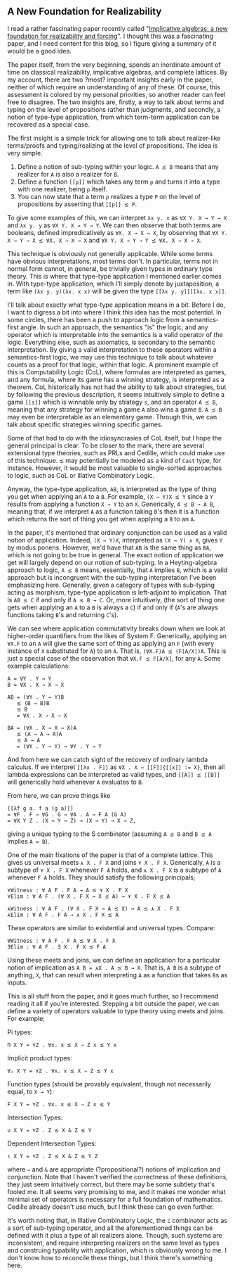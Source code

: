 ## A New Foundation for Realizability

I read a rather fascinating paper recently called "[Implicative algebras: a new foundation for realizability and forcing](https://arxiv.org/abs/1802.00528)". I thought this was a fascinating paper, and I need content for this blog, so I figure giving a summary of it would be a good idea.

The paper itself, from the very beginning, spends an inordinate amount of time on classical realizability, implicative algebras, and complete lattices. By my account, there are two ?most? important insights early in the paper, neither of which require an understanding of any of these. Of course, this assessment is colored by my personal priorities, so another reader can feel free to disagree. The two insights are, firstly, a way to talk about terms and typing on the level of propositions rather than judgments, and secondly, a notion of type-type application, from which term-term application can be recovered as a special case.

The first insight is a simple trick for allowing one to talk about realizer-like terms/proofs and typing/realizing at the level of propositions. The idea is very simple.

1. Define a notion of sub-typing within your logic. `A ⪯ B` means that any realizer for `A` is also a realizer for `B`.
2. Define a function `[[p]]` which takes any term `p` and turns it into a type with one realizer, being `p` itself.
3. You can now state that a term `p` realizes a type `P` on the level of propositions by asserting that `[[p]] ⪯ P`.

To give some examples of this, we can interpret `λx y. x` as `∀X Y. X → Y → X` and `λx y. y` as `∀X Y. X → Y → Y`. We can then observe that both terms are booleans, defined impredicatively as `∀X. X → X → X`, by observing that `∀X Y. X → Y → X ⪯ ∀X. X → X → X` and `∀X Y. X → Y → Y ⪯ ∀X. X → X → X`.

This technique is obviously not generally applicable. While some terms have obvious interpretations, most terms don't. In particular, terms not in normal form cannot, in general, be trivially given types in ordinary type theory. This is where that type-type application I mentioned earlier comes in. With type-type application, which I'll simply denote by juxtaposition, a term like `(λx y. y)(λx. x x)` will be given the type `[[λx y. y]][[λx. x x]]`.

I'll talk about exactly what type-type application means in a bit. Before I do, I want to digress a bit into where I think this idea has the most potential. In some circles, there has been a push to approach logic from a semantics-first angle. In such an approach, the semantics "is" the logic, and any operator which is interpretable into the semantics is a valid operator of the logic. Everything else, such as axiomatics, is secondary to the semantic interpretation. By giving a valid interpretation to these operators within a semantics-first logic, we may use this technique to talk about whatever counts as a proof for that logic, within that logic. A prominent example of this is Computability Logic (CoL), where formulas are interpreted as games, and any formula, where its game has a winning strategy, is interpreted as a theorem. CoL historically has not had the ability to talk about strategies, but by following the previous description, it seems intuitively simple to define a game `[[s]]` which is winnable only by strategy `s`, and an operator `A ⪯ B`, meaning that any strategy for winning a game `A` also wins a game `B`. `A ⪯ B` may even be interpretable as an elementary game. Through this, we can talk about specific strategies winning specific games.

Some of that had to do with the idiosyncrasies of CoL itself, but I hope the general principal is clear. To be closer to the mark, there are several extensional type theories, such as PRLs and Cedille, which could make use of this technique. `⪯` may potentially be modeled as a kind of `Cast` type, for instance. However, it would be most valuable to single-sorted approaches to logic, such as CoL or Illative Combinatory Logic.

Anyway, the type-type application, `AB`, is interpreted as the type of thing you get when applying an `A` to a `B`. For example, `(X → Y)X ⪯ Y` since a `Y` results from applying a function `X → Y` to an `X`. Generically, `A ⪯ B → A B`, meaning that, if we interpret `A` as a function taking `B`'s then it is a function which returns the sort of thing you get when applying a `B` to an `A`.

In the paper, it's mentioned that ordinary conjunction can be used as a valid notion of application. Indeed, `(X → Y)X`, interpreted as `(X → Y) ∧ X`, gives `Y` by modus ponens. However, we'd have that `AB` is the same thing as `BA`, which is not going to be true in general. The exact notion of application we get will largely depend on our notion of sub-typing. In a Heyting-algebra approach to logic, `A ⪯ B` means, essentially, that `A` implies `B`, which is a valid approach but is incongruent with the sub-typing interpretation I've been emphasizing here. Generally, given a category of types with sub-typing acting as morphism, type-type application is left-adjoint to implication. That is `AB ⪯ C` if and only if `A ⪯ B → C`. Or, more intuitively, (the sort of thing one gets when applying an `A` to a `B` is always a `C`) if and only if (`A`'s are always functions taking `B`'s and returning `C`'s).

We can see where application commutativity breaks down when we look at higher-order quantifiers from the likes of System F. Generically, applying an `∀X.F` to an `A` will give the same sort of thing as applying an `F` (with every instance of `X` substituted for `A`) to an `A`. That is, `(∀X.F)A ⪯ (F[A/X])A`. This is just a special case of the observation that `∀X.F ⪯ F[A/X]`, for any `A`. Some example calculations:

    A = ∀Y . Y → Y
    B = ∀X . X → X → X

    AB = (∀Y . Y → Y)B
       ⪯ (B → B)B
       ⪯ B
       = ∀X . X → X → X

    BA = (∀X . X → X → X)A
       ⪯ (A → A → A)A
       ⪯ A → A
       = (∀Y . Y → Y) → ∀Y . Y → Y

And from here we can catch sight of the recovery of ordinary lambda calculus. If we interpret `[[λx . F]]` as `∀X . X → [[F]]{[[x]] := X}`, then all lambda expressions can be interpreted as valid types, and `[[A]] ⪯ [[B]]` will generically hold whenever `A` evaluates to `B`.

From here, we can prove things like

    [[λf g a. f a (g a)]]
    = ∀F . F → ∀G . G → ∀A . A → F A (G A)
    = ∀X Y Z . (X → Y → Z) → (X → Y) → X → Z,
    
giving a unique typing to the S combinator (assuming `A ⪯ B` and `B ⪯ A` implies `A = B`).

One of the main fixations of the paper is that of a complete lattice. This gives us universal meets `⋏ X . F X` and joins `⋎ X . F X`. Generically, `A` is a subtype of `⋎ X . F X` whenever `F A` holds, and `⋏ X . F X` is a subtype of `A` whenever `F A` holds. They should satisfy the following principals;

    ⋎Witness : ∀ A F . F A → A ⪯ ⋎ X . F X
    ⋎Elim : ∀ A F . (∀ X . F X → X ⪯ A) → ⋎ X . F X ⪯ A
    
    ⋏Witness : ∀ A F . (∀ X . F X → A ⪯ X) → A ⪯ ⋏ X . F X
    ⋏Elim : ∀ A F . F A → ⋏ X . F X ⪯ A

These operators are similar to existential and universal types. Compare:

    ∀Witness : ∀ A F . F A ⪯ ∀ X . F X
    ∃Elim : ∀ A F . ∃ X . F X ⪯ F A

Using these meets and joins, we can define an application for a particular notion of implication as `A B = ⋏X . A ⪯ B → X`. That is, `A B` is a subtype of anything, `X`, that can result when interpreting `A` as a function that takes `B`s as inputs.

This is all stuff from the paper, and it goes much further, so I recommend reading it all if you're interested. Stepping a bit outside the paper, we can define a variety of operators valuable to type theory using meets and joins. For example;

Pi types:

    Π X Y = ⋎Z . ∀x. x ⪯ X ⇒ Z x ⪯ Y x

Implicit product types:

    ∀ᵢ X Y = ⋎Z . ∀x. x ⪯ X ⇒ Z ⪯ Y x

Function types (should be provably equivalent, though not necessarily equal, to `X → Y`):

    F X Y = ⋎Z . ∀x. x ⪯ X ⇒ Z x ⪯ Y

Intersection Types:

    ∪ X Y = ⋎Z . Z ⪯ X & Z ⪯ Y

Dependent Intersection Types:

    ι X Y = ⋎Z . Z ⪯ X & Z ⪯ Y Z

where `⇒` and `&` are appropriate (?propositional?) notions of implication and conjunction. Note that I haven't verified the correctness of these definitions, they just seem intuitively correct, but there may be some subtlety that's fooled me. It all seems very promising to me, and it makes me wonder what minimal set of operators is necessary for a full foundation of mathematics. Cedille already doesn't use much, but I think these can go even further.

It's worth noting that, in Illative Combinatory Logic, the `Ξ` combinator acts as a sort of sub-typing operator, and all the aforementioned things can be defined with it plus a type of all realizers alone. Though, such systems are inconsistent, and require interpreting realizers on the same level as types and construing typability with application, which is obviously wrong to me. I don't know how to reconcile these things, but I think there's something here.
